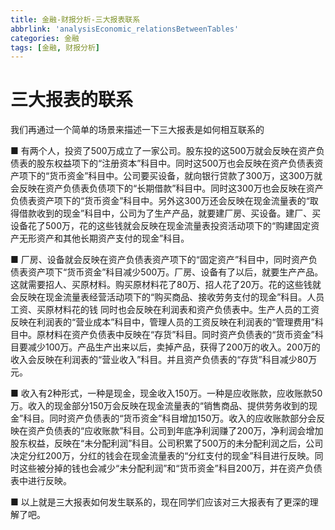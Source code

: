 ```yaml
---
title: 金融-财报分析-三大报表联系
abbrlink: 'analysisEconomic_relationsBetweenTables'
categories: 金融
tags: [金融, 财报分析]
---
```

# 三大报表的联系

我们再通过一个简单的场景来描述一下三大报表是如何相互联系的

■ 有两个人，投资了500万成立了一家公司。股东投的这500万就会反映在资产负债表的股东权益项下的“注册资本”科目中。同时这500万也会反映在资产负债表资产项下的“货币资金”科目中。公司要买设备，就向银行贷款了300万，这300万就会反映在资产负债表负债项下的“长期借款”科目中。同时这300万也会反映在资产负债表资产项下的“货币资金”科目中。另外这300万还会反映在现金流量表的“取得借款收到的现金”科目中，公司为了生产产品，就要建厂房、买设备。建厂、买设备花了500万，花的这些钱就会反映在现金流量表投资活动项下的“购建固定资产无形资产和其他长期资产支付的现金”科目。

■ 厂房、设备就会反映在资产负债表资产项下的“固定资产”科目中，同时资产负债表资产项下“货币资金”科目减少500万。厂房、设备有了以后，就要生产产品。这就需要招人、买原材料。购买原材料花了80万、招人花了20万。花的这些钱就会反映在现金流量表经营活动项下的“购买商品、接收劳务支付的现金”科目。人员工资、买原材料花的钱 同时也会反映在利润表和资产负债表中。生产人员的工资反映在利润表的“营业成本”科目中，管理人员的工资反映在利润表的“管理费用”科目中。原材料在资产负债表中反映在“存货”科目。同时资产负债表的“货币资金”科目要减少100万。产品生产出来以后，卖掉产品，获得了200万的收入。200万的收入会反映在利润表的“营业收入”科目。并且资产负债表的“存货”科目减少80万元。

■ 收入有2种形式，一种是现金，现金收入150万。一种是应收账款，应收账款50万。收入的现金部分150万会反映在现金流量表的“销售商品、提供劳务收到的现金”科目。同时资产负债表的“货币资金”科目增加150万。收入的应收账款部分会反映在资产负债表的“应收账款”科目。公司到年底净利润赚了200万，净利润会增加股东权益，反映在“未分配利润”科目。公司积累了500万的未分配利润之后，公司决定分红200万，分红的钱会在现金流量表的“分红支付的现金”科目进行反映。同时这些被分掉的钱也会减少“未分配利润”和“货币资金”科目200万，并在资产负债表中进行反映。

■ 以上就是三大报表如何发生联系的，现在同学们应该对三大报表有了更深的理解了吧。